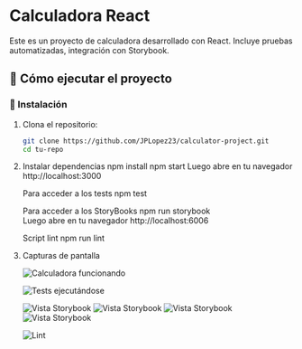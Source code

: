 # Calculadora React

Este es un proyecto de calculadora desarrollado con React. Incluye pruebas automatizadas, integración con Storybook.

## 🚀 Cómo ejecutar el proyecto

### 🔧 Instalación

1. Clona el repositorio:
   ```bash
   git clone https://github.com/JPLopez23/calculator-project.git
   cd tu-repo

2. Instalar dependencias
    npm install
    npm start 
    Luego abre en tu navegador http://localhost:3000 
    
    Para acceder a los tests 
    npm test
    
    Para acceder a los StoryBooks
    npm run storybook	
    Luego abre en tu navegador http://localhost:6006
    
    Script lint 
    npm run lint

3. Capturas de pantalla

   ![Calculadora funcionando](./screen/calculadora.png)

   ![Tests ejecutándose](./screen/tests.png)

   ![Vista Storybook](./screen/s1.png)
   ![Vista Storybook](./screen/s2.png)
   ![Vista Storybook](./screen/s3.png)
   ![Vista Storybook](./screen/s4.png)

   ![Lint](./screen/lint.png)

